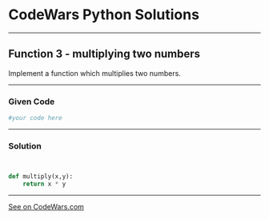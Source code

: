 # CodeWars Python Solutions

---

## Function 3 - multiplying two numbers


Implement a function which multiplies two numbers.



---

### Given Code


```python
#your code here
```

---

### Solution


```python


def multiply(x,y):
    return x * y


```

---


[See on CodeWars.com](https://www.codewars.com/kata/523b66342d0c301ae400003b/train/python)
